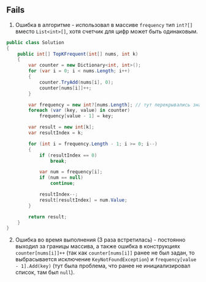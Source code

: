 ## Fails

1. Ошибка в алгоритме - использовал в массиве `frequency` тип `int?[]` вместо `List<int>[]`, хотя счетчик для цифр может быть одинаковым.

```csharp
public class Solution
{
    public int[] TopKFrequent(int[] nums, int k)
    {
        var counter = new Dictionary<int, int>();
        for (var i = 0; i < nums.Length; i++)
        {
            counter.TryAdd(nums[i], 0);
            counter[nums[i]]++;
        }

        var frequency = new int?[nums.Length]; // тут перекрывались значения с тем же счетчиком
        foreach (var (key, value) in counter)
            frequency[value - 1] = key;

        var result = new int[k];
        var resultIndex = k;

        for (int i = frequency.Length - 1; i >= 0; i--)
        {
            if (resultIndex == 0)
                break;

            var num = frequency[i];
            if (num == null)
                continue;

            resultIndex--;
            result[resultIndex] = num.Value;
        }

        return result;
    }
}
```

2. Ошибка во время выполнения (3 раза встретилась) - постоянно выходил за границы массива, а также ошибка в конструкциях `counter[nums[i]]++` (так как `counter[nums[i]]` ранее не был задан, то выбрасывается исключение `KeyNotFoundException`) и `frequency[value - 1].Add(key)` (тут была проблема, что ранее не инициализировал список, там был `null`).